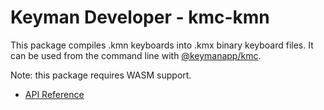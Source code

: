 # Keyman Developer - kmc-kmn

This package compiles .kmn keyboards into .kmx binary keyboard files. It can be
used from the command line with
[@keymanapp/kmc](https://npmjs.com/package/@keymanapp/kmc).

Note: this package requires WASM support.

* [API Reference](https://help.keyman.com/developer/current-version/reference/api/kmc-kmn)
